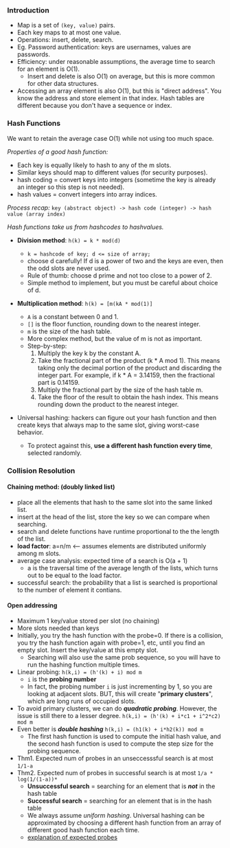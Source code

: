 ### Introduction
- Map is a set of `(key, value)` pairs.
- Each key maps to at most one value. 
- Operations: insert, delete, search.
- Eg. Password authentication: keys are usernames, values are passwords. 
- Efficiency: under reasonable assumptions, the average time to search for an element is O(1). 
	- Insert and delete is also O(1) on average, but this is more common for other data structures. 
- Accessing an array element is also O(1), but this is "direct address". You know the address and store element in that index. Hash tables are different because you don't have a sequence or index. 

### Hash Functions
We want to retain the average case O(1) while not using too much space. 

*Properties of a good hash function:* 
- Each key is equally likely to hash to any of the m slots.
- Similar keys should map to different values (for security purposes).
- hash coding = convert keys into integers (sometime the key is already an integer so this step is not needed).
- hash values = convert integers into array indices.

*Process recap:*
`key (abstract object) -> hash code (integer) -> hash value (array index)`

*Hash functions take us from hashcodes to hashvalues.*
- **Division method**: `h(k) = k * mod(d)`
	- `k = hashcode of key; d <= size of array;`
	- choose d carefully! If d is a power of two and the keys are even, then the odd slots are never used.
	- Rule of thumb: choose d prime and not too close to a power of 2. 
	- Simple method to implement, but you must be careful about choice of d. 
- **Multiplication method**: `h(k) = [m(kA * mod(1)]`
	- `A` is a constant between 0 and 1. 
	- `[]` is the floor function, rounding down to the nearest integer. 
	- `m` is the size of the hash table. 
	- More complex method, but the value of m is not as important. 
	- Step-by-step:
		1. Multiply the key k by the constant A.
		2.  Take the fractional part of the product (k * A mod 1). This means taking only the decimal portion of the product and discarding the integer part. For example, if k * A = 3.14159, then the fractional part is 0.14159.
		3.  Multiply the fractional part by the size of the hash table m.
		4.  Take the floor of the result to obtain the hash index. This means rounding down the product to the nearest integer.

- Universal hashing: hackers can figure out your hash function and then create keys that always map to the same slot, giving worst-case behavior. 
	- To protect against this, **use a different hash function every time**, selected randomly. 


### Collision Resolution
#### Chaining method: (doubly linked list)
- place all the elements that hash to the same slot into the same linked list. 
- insert at the head of the list, store the key so we can compare when searching. 
- search and delete functions have runtime proportional to the the length of the list. 
- **load factor**: a=n/m <-- assumes elements are distributed uniformly among m slots. 
- average case analysis: expected time of a search is O(a + 1)
	- a is the traversal time of the average length of the lists, which turns out to be equal to the load factor. 
- successful search: the probability that a list is searched is proportional to the number of element it contians. 

#### Open addressing 
- Maximum 1 key/value stored per slot (no chaining)
- More slots needed than keys 
- Initially, you try the hash function with the probe=0. If there is a collision, you try the hash function again with probe=1, etc, until you find an empty slot. Insert the key/value at this empty slot. 
	- Searching will also use the same prob sequence, so you will have to run the hashing function multiple times. 
- Linear probing: `h(k,i) = (h'(k) + i) mod m`
	- `i` is the **probing number**
	- In fact, the probing number `i` is just incrementing by 1, so you are looking at adjacent slots. BUT, this will create "**primary clusters**", which are long runs of occupied slots.
- To avoid primary clusters, we can do ***quadratic probing***. However, the issue is still there to a lesser degree. `h(k,i) = (h'(k) + i*c1 + i^2*c2) mod m`
- Even better is ***double hashing***  `h(k,i) = (h1(k) + i*h2(k)) mod m`
	- The first hash function is used to compute the initial hash value, and the second hash function is used to compute the step size for the probing sequence.
- Thm1. Expected num of probes in an unseccesssful search is at most `1/1-a`
- Thm2. Expected num of probes in successful search is at most `1/a * log(1/(1-a))*`
	- **Unsuccessful search** = searching for an element that is ***not*** in the hash table
	- **Successful search** = searching for an element that is in the hash table
	- We always assume *uniform hashing*. Universal hashing can be approximated by choosing a different hash function from an array of different good hash function each time. 
	- [explanation of expected probes](http://www2.hawaii.edu/~suthers/courses/ics311f20/Notes/Topic-06.html#:~:text=Analysis%20of%20Open%20Addressing)